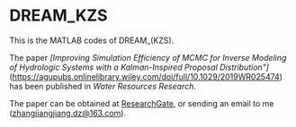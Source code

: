 # DREAM_KZS
This is the MATLAB codes of DREAM_(KZS).

The paper *[Improving Simulation Efficiency of MCMC for Inverse Modeling of Hydrologic Systems with a Kalman-Inspired Proposal Distribution"]*(https://agupubs.onlinelibrary.wiley.com/doi/full/10.1029/2019WR025474) has been published in *Water Resources Research*.

The paper can be obtained at [ResearchGate]( https://www.researchgate.net/publication/339393455_Improving_Simulation_Efficiency_of_MCMC_for_Inverse_Modeling_of_Hydrologic_Systems_with_a_Kalman-Inspired_Proposal_Distribution/comments), 
or sending an email to me (zhangjiangjiang.dz@163.com).
